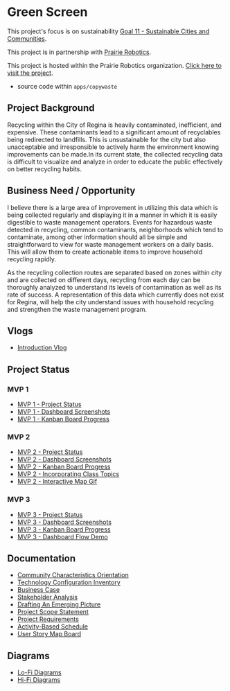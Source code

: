 # Green Screen

This project's focus is on sustainability [Goal 11 - Sustainable Cities and Communities](https://www.un.org/sustainabledevelopment/cities/).

This project is in partnership with [Prairie Robotics](https://www.prairierobotics.com/).

This project is hosted within the Prairie Robotics organization. [Click here to visit the project](https://github.com/proboticsinc/streamsight/tree/10-29-CopyWaste).

- source code within `apps/copywaste`

## Project Background

Recycling within the City of Regina is heavily contaminated, inefficient, and expensive. These contaminants lead to a significant amount of recyclables being redirected to landfills. This is unsustainable for the city but also unacceptable and irresponsible to actively harm the environment knowing improvements can be made.In its current state, the collected recycling data is difficult to visualize and analyze in order to educate the public effectively on better recycling habits.

## Business Need / Opportunity

I believe there is a large area of improvement in utilizing this data which is being collected regularly and displaying it in a manner in which it is easily digestible to waste management operators. Events for hazardous waste detected in recycling, common contaminants, neighborhoods which tend to contaminate, among other information should all be simple and straightforward to view for waste management workers on a daily basis. This will allow them to create actionable items to improve household recycling rapidly.

As the recycling collection routes are separated based on zones within city and are collected on different days, recycling from each day can be thoroughly analyzed to understand its levels of contamination as well as its rate of success. A representation of this data which currently does not exist for Regina, will help the city understand issues with household recycling and strengthen the waste management program.

## Vlogs

- [Introduction Vlog](https://youtu.be/EY-dI_pTPFg)

## Project Status

### MVP 1

- [MVP 1 - Project Status](https://github.com/Copy-Waste/cw-greenscreen/blob/main/Project%20Status/MVP%201/MVP%201%20-%20Project%20Status%20Report.pdf)
- [MVP 1 - Dashboard Screenshots](https://github.com/Copy-Waste/cw-greenscreen/blob/main/Project%20Status/MVP%201/MVP%201%20-%20Dashboard%20Screenshots.pdf)
- [MVP 1 - Kanban Board Progress](https://github.com/Copy-Waste/cw-greenscreen/blob/main/Project%20Status/MVP%201/MVP%201%20-%20Kanban%20Board.pdf)

### MVP 2

- [MVP 2 - Project Status](https://github.com/Copy-Waste/cw-greenscreen/blob/main/Project%20Status/MVP%202/MVP%202%20-%20Project%20Status%20Report.pdf)
- [MVP 2 - Dashboard Screenshots](https://github.com/Copy-Waste/cw-greenscreen/blob/main/Project%20Status/MVP%202/MVP%202%20-%20Dashboard%20Screenshots.pdf)
- [MVP 2 - Kanban Board Progress](https://github.com/Copy-Waste/cw-greenscreen/blob/main/Project%20Status/MVP%202/MVP%202%20-%20Kanban%20Board.pdf)
- [MVP 2 - Incorporating Class Topics](https://github.com/Copy-Waste/cw-greenscreen/blob/main/Project%20Status/MVP%202/MVP%202%20-%20Incorporating%20Class%20Topics.pdf)
- [MVP 2 - Interactive Map Gif](https://github.com/Copy-Waste/cw-greenscreen/blob/main/Project%20Status/MVP%202/Dashboard%20with%20interactive%20map.gif)

### MVP 3

- [MVP 3 - Project Status](https://github.com/Copy-Waste/cw-greenscreen/blob/main/Project%20Status/MVP%203/MVP%203%20-%20Project%20Status%20Report.pdf)
- [MVP 3 - Dashboard Screenshots](https://github.com/Copy-Waste/cw-greenscreen/blob/main/Project%20Status/MVP%203/MVP%203%20-%20Dashboard%20Screenshots.pdf)
- [MVP 3 - Kanban Board Progress](https://github.com/Copy-Waste/cw-greenscreen/blob/main/Project%20Status/MVP%203/MVP%203%20-%20Kanban%20Board.pdf)
- [MVP 3 - Dashboard Flow Demo](https://github.com/Copy-Waste/cw-greenscreen/blob/main/Project%20Status/MVP%203/MVP%203%20-%20Dashboard%20Flow%20Demo.gif)

## Documentation

- [Community Characteristics Orientation](https://github.com/Copy-Waste/cw-greenscreen/blob/main/Documentation/P01%20-%20405%20-%20Activity%20-%20Community%20Characteristics%20%20Orientation.pdf)
- [Technology Configuration Inventory](https://github.com/Copy-Waste/cw-greenscreen/blob/main/Documentation/P02%20-%20405%20-%20Activity%20-%20Technology%20Configuration%20Inventory.pdf)
- [Business Case](https://github.com/Copy-Waste/cw-greenscreen/blob/main/Documentation/P03%20-%20405%20-%20Activity%20-%20Business%20Case%20Template.pdf)
- [Stakeholder Analysis](https://github.com/Copy-Waste/cw-greenscreen/blob/main/Documentation/P04%20-%20405%20-%20Activity%20-%20Stakeholder%20Analysis%20Template.pdf)
- [Drafting An Emerging Picture](https://github.com/Copy-Waste/cw-greenscreen/blob/main/Documentation/P05%20-%20405%20-%20Activity%20-%20Drafting%20An%20Emerging%20Picture.pdf)
- [Project Scope Statement](https://github.com/Copy-Waste/cw-greenscreen/blob/main/Documentation/P06%20-%20405%20-%20Activity%20-%20Project%20Scope%20Statement.pdf)
- [Project Requirements](https://github.com/Copy-Waste/cw-greenscreen/blob/main/Documentation/P07%20-%20405%20-%20Activity%20-%20Project%20Requirements.pdf)
- [Activity-Based Schedule](https://github.com/Copy-Waste/cw-greenscreen/blob/main/Documentation/P08%20-%20405%20-%20Activity%20-%20Activity-Based%20Schedule.pdf)
- [User Story Map Board](https://github.com/Copy-Waste/cw-greenscreen/blob/main/Documentation/User%20Story%20Map.pdf)

## Diagrams

- [Lo-Fi Diagrams](https://github.com/Copy-Waste/cw-greenscreen/blob/main/Prototypes%20and%20Diagrams/Lo-Fi%20Diagrams/Lo-Fi%20Dashboard%20Diagrams.pdf)
- [Hi-Fi Diagrams](https://github.com/Copy-Waste/cw-greenscreen/blob/main/Prototypes%20and%20Diagrams/Hi-Fi%20Diagrams/Hi-Fi%20Dashboard%20Diagrams.pdf)
